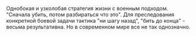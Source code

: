 Однобокая и узколобая стратегия жизни с военным подходом. "Сначала убить, потом разбираться что это". Для преследования конкретной боевой задачи тактика "ни шагу назад", "бить до конца" - весьма результативна. Но в современном мире все не так однозначно.